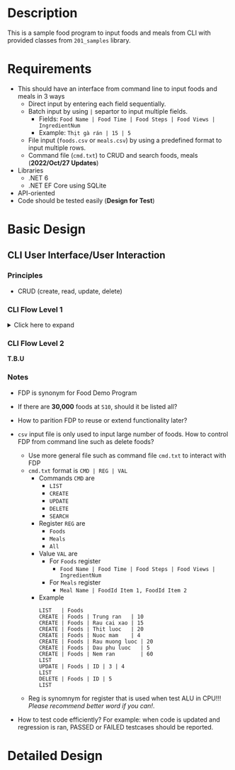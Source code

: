 
# Description

This is a sample food program to input foods and meals from CLI with provided classes from `201_samples` library.

# Requirements

- This should have an interface from command line to input foods and meals in 3 ways
  - Direct input by entering each field sequentially.
  - Batch input by using `|` separtor to input multiple fields.
    - Fields: `Food Name | Food Time | Food Steps | Food Views | IngredientNum`
    - Example: `Thịt gà rán | 15 | 5`
  - File input (`foods.csv` or `meals.csv`) by using a predefined format to input multiple rows.
  - Command file (`cmd.txt`) to CRUD and search foods, meals (**2022/Oct/27 Updates**)
- Libraries
  - .NET 6
  - .NET EF Core using SQLite
- API-oriented
- Code should be tested easily (**Design for Test**)

# Basic Design

## CLI User Interface/User Interaction

### Principles
- CRUD (create, read, update, delete)

### CLI Flow Level 1

<details>
  <summary>Click here to expand</summary>

`S00` What do you want to do?
  1. List (or output) => `S10`
  2. Create (or add, input)  => `S20`
  3. Update => `S30`
  4. Delete => `S40`
  5. Search (find) => `S50`
  6. Quit (exit)

`S10` What do you want to list?
  1. Foods
  2. Meals
  3. All

`S20` What do you want to create?
  1. Foods
  2. Meals
  3. All (_optional_)

`S30` What do you want to update?
  1. Foods
  2. Meals
  3. All (_optional_)

`S40` What do you want to delete?
  1. Foods
  2. Meals
  3. All (**dangerous!!!**)

`S50` What do you want to find?
  1. Foods
  2. Meals
  3. All (_optional_)

</details>

### CLI Flow Level 2

**T.B.U**

### Notes
- FDP is synonym for Food Demo Program
- If there are **30,000** foods at `S10`, should it be listed all?
- How to parition FDP to reuse or extend functionality later?
- `csv` input file is only used to input large number of foods. How to control FDP from command line such as delete foods?
  - Use more general file such as command file `cmd.txt` to interact with FDP
  - `cmd.txt` format is `CMD | REG | VAL`
    - Commands `CMD` are
      - `LIST`
      - `CREATE`
      - `UPDATE`
      - `DELETE`
      - `SEARCH`
    - Register `REG` are
      - `Foods`
      - `Meals`
      - `All`
    - Value `VAL` are
      - For `Foods` register
        - `Food Name | Food Time | Food Steps | Food Views | IngredientNum`
      - For `Meals` register
        - `Meal Name | FoodId Item 1, FoodId Item 2`
    - Example
      ```
      LIST   | Foods
      CREATE | Foods | Trung ran   | 10
      CREATE | Foods | Rau cai xao | 15
      CREATE | Foods | Thit luoc   | 20
      CREATE | Foods | Nuoc mam    | 4
      CREATE | Foods | Rau muong luoc | 20
      CREATE | Foods | Dau phu luoc   | 5
      CREATE | Foods | Nem ran        | 60
      LIST
      UPDATE | Foods | ID | 3 | 4
      LIST
      DELETE | Foods | ID | 5
      LIST
      ```
  - Reg is synomnym for register that is used when test ALU in CPU!!! _Please recommend better word if you can!_.

- How to test code efficiently? For example: when code is updated and regression is ran, PASSED or FAILED testcases should be reported.

# Detailed Design
